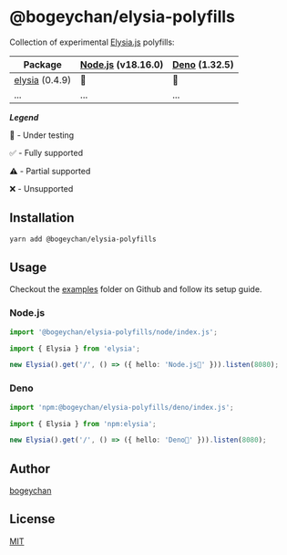 # @bogeychan/elysia-polyfills

Collection of experimental [Elysia.js](https://elysiajs.com) polyfills:

| Package                                            | [Node.js](https://nodejs.org) (v18.16.0) | [Deno](https://deno.land) (1.32.5) |
| -------------------------------------------------- | ---------------------------------------- | ---------------------------------- |
| [elysia](https://npmjs.com/package/elysia) (0.4.9) | 🔬                                       | 🔬                                 |
| ...                                                | ...                                      | ...                                |

**_Legend_**

🔬 - Under testing

✅ - Fully supported

⚠️ - Partial supported

❌ - Unsupported

## Installation

```bash
yarn add @bogeychan/elysia-polyfills
```

## Usage

Checkout the [examples](./examples) folder on Github and follow its setup guide.

### Node.js

```ts
import '@bogeychan/elysia-polyfills/node/index.js';

import { Elysia } from 'elysia';

new Elysia().get('/', () => ({ hello: 'Node.js👋' })).listen(8080);
```

### Deno

```ts
import 'npm:@bogeychan/elysia-polyfills/deno/index.js';

import { Elysia } from 'npm:elysia';

new Elysia().get('/', () => ({ hello: 'Deno👋' })).listen(8080);
```

## Author

[bogeychan](https://github.com/bogeychan)

## License

[MIT](LICENSE)
